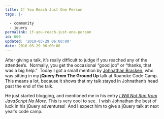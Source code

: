 ```yaml
---
title: If You Reach Just One Person
tags: |-

  - community
  - jquery
permalink: if-you-reach-just-one-person
id: 660
updated: '2010-03-29 06:00:00'
date: 2010-03-29 06:00:00
---
```


<p>After giving a talk, it’s really difficult to judge if you reached any of the attendee’s.&#160; Normally, you get the occasional “good job” or “thanks, that was a big help.”&#160; Today I got a small mention by <a href="http://blog.barkalot.com/">Johnathan Bracken</a>, who was sitting in my <strong>jQuery From The Ground Up</strong> talk at Roanoke Code Camp.&#160; This means a lot, because it shows that my talk stayed in Johnathan’s head past the end of the talk.&#160; </p>  <p>He just started blogging, and mentioned me in his entry <a href="http://blog.barkalot.com/post/I-will-not-run-from-JavaScript-No-More.aspx"><em>I Will Not Run from JavaScript No More</em></a><em>. </em>This is very cool to see.&#160; I wish Johnathan the best of luck in his jQuery adventures!&#160; And I expect him to give a jQuery talk at next year’s code camp.</p>